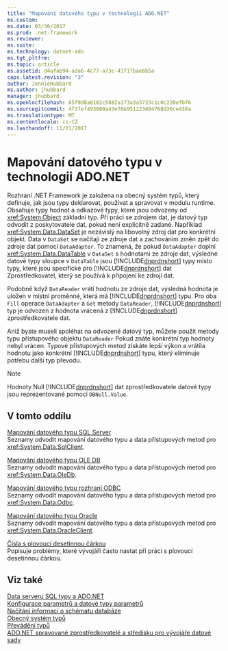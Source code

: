 ```yaml
---
title: "Mapování datového typu v technologii ADO.NET"
ms.custom: 
ms.date: 03/30/2017
ms.prod: .net-framework
ms.reviewer: 
ms.suite: 
ms.technology: dotnet-ado
ms.tgt_pltfrm: 
ms.topic: article
ms.assetid: d4afab94-ada6-4c77-a73c-41f17bae6b5a
caps.latest.revision: "3"
author: JennieHubbard
ms.author: jhubbard
manager: jhubbard
ms.openlocfilehash: 65f9d8a6182c5882a173a3a3733c1c0c220efbf6
ms.sourcegitcommit: 4f3fef493080a43e70e951223894768d36ce430a
ms.translationtype: MT
ms.contentlocale: cs-CZ
ms.lasthandoff: 11/21/2017
---
```

# <a name="data-type-mappings-in-adonet"></a>Mapování datového typu v technologii ADO.NET
Rozhraní .NET Framework je založena na obecný systém typů, který definuje, jak jsou typy deklarovat, používat a spravovat v modulu runtime. Obsahuje typy hodnot a odkazové typy, které jsou odvozeny od <xref:System.Object> základní typ. Při práci se zdrojem dat, je datový typ odvodit z poskytovatele dat, pokud není explicitně zadané. Například <xref:System.Data.DataSet> je nezávislý na libovolný zdroj dat pro konkrétní objekt. Data v `DataSet` se načítají ze zdroje dat a zachováním změn zpět do zdroje dat pomocí `DataAdapter`. To znamená, že pokud `DataAdapter` doplní <xref:System.Data.DataTable> v `DataSet` s hodnotami ze zdroje dat, výsledné datové typy sloupce v `DataTable` jsou [!INCLUDE[dnprdnshort](../../../../includes/dnprdnshort-md.md)] typy místo typy, které jsou specifické pro [!INCLUDE[dnprdnshort](../../../../includes/dnprdnshort-md.md)] dat Zprostředkovatel, který se používá k připojení ke zdroji dat.  
  
 Podobně když `DataReader` vrátí hodnotu ze zdroje dat, výsledná hodnota je uložen v místní proměnné, která má [!INCLUDE[dnprdnshort](../../../../includes/dnprdnshort-md.md)] typu. Pro oba `Fill` operace `DataAdapter` a `Get` metody `DataReader`, [!INCLUDE[dnprdnshort](../../../../includes/dnprdnshort-md.md)] typ je odvozen z hodnota vrácená z [!INCLUDE[dnprdnshort](../../../../includes/dnprdnshort-md.md)] zprostředkovatele dat.  
  
 Aniž byste museli spoléhat na odvozené datový typ, můžete použít metody typu přístupového objektu `DataReader` Pokud znáte konkrétní typ hodnoty nebyl vrácen. Typové přístupových metod získáte lepší výkon a vrátila hodnotu jako konkrétní [!INCLUDE[dnprdnshort](../../../../includes/dnprdnshort-md.md)] typu, který eliminuje potřebu další typ převodu.  
  
> [!NOTE]
>  Hodnoty Null [!INCLUDE[dnprdnshort](../../../../includes/dnprdnshort-md.md)] dat zprostředkovatele datové typy jsou reprezentované pomocí `DBNull.Value`.  
  
## <a name="in-this-section"></a>V tomto oddílu  
 [Mapování datového typu SQL Server](../../../../docs/framework/data/adonet/sql-server-data-type-mappings.md)  
 Seznamy odvodit mapování datového typu a data přístupových metod pro <xref:System.Data.SqlClient>.  
  
 [Mapování datového typu OLE DB](../../../../docs/framework/data/adonet/ole-db-data-type-mappings.md)  
 Seznamy odvodit mapování datového typu a data přístupových metod pro <xref:System.Data.OleDb>.  
  
 [Mapování datového typu rozhraní ODBC](../../../../docs/framework/data/adonet/odbc-data-type-mappings.md)  
 Seznamy odvodit mapování datového typu a data přístupových metod pro <xref:System.Data.Odbc>.  
  
 [Mapování datového typu Oracle](../../../../docs/framework/data/adonet/oracle-data-type-mappings.md)  
 Seznamy odvodit mapování datového typu a data přístupových metod pro <xref:System.Data.OracleClient>.  
  
 [Čísla s plovoucí desetinnou čárkou](../../../../docs/framework/data/adonet/floating-point-numbers.md)  
 Popisuje problémy, které vývojáři často nastat při práci s plovoucí desetinnou čárkou.  
  
## <a name="see-also"></a>Viz také  
 [Data serveru SQL typy a ADO.NET](../../../../docs/framework/data/adonet/sql/sql-server-data-types.md)  
 [Konfigurace parametrů a datové typy parametrů](../../../../docs/framework/data/adonet/configuring-parameters-and-parameter-data-types.md)  
 [Načítání informací o schématu databáze](../../../../docs/framework/data/adonet/retrieving-database-schema-information.md)  
 [Obecný systém typů](../../../../docs/standard/base-types/common-type-system.md)  
 [Převádění typů](http://msdn.microsoft.com/en-us/6038316e-bdaf-4f55-8006-407f591ce156)  
 [ADO.NET spravované zprostředkovatelé a středisku pro vývojáře datové sady](http://go.microsoft.com/fwlink/?LinkId=217917)
